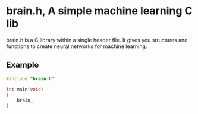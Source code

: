 # brain.h, A simple machine learning C lib
brain.h is a C library within a single header file.
It gives you structures and functions to create neural networks for machine learning.

## Example
```c
#include "brain.h"

int	main(void)
{
	brain_
}
```
